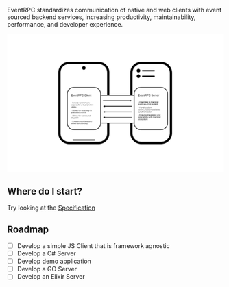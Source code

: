 EventRPC standardizes communication of native and web clients with event sourced backend services, increasing productivity, maintainability, performance, and developer experience.

![What it is](What%20it%20is.png)

## Where do I start?

Try looking at the [Specification](https://github.com/event-rpc/event-rpc-specification)

## Roadmap

-   [ ] Develop a simple JS Client that is framework agnostic
-   [ ] Develop a C# Server
-   [ ] Develop demo application
-   [ ] Develop a GO Server
-   [ ] Develop an Elixir Server
